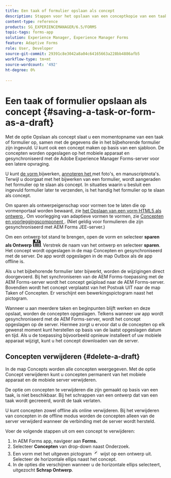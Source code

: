 ```yaml
---
title: Een taak of formulier opslaan als concept
description: Stappen voor het opslaan van een conceptkopie van een taak of formulier in de AEM Forms-app
content-type: reference
products: SG_EXPERIENCEMANAGER/6.5/FORMS
topic-tags: forms-app
solution: Experience Manager, Experience Manager Forms
feature: Adaptive Forms
role: User, Developer
source-git-commit: 29391c8e3042a8a04c64165663a228bb4886afb5
workflow-type: tm+mt
source-wordcount: '492'
ht-degree: 0%

---
```


# Een taak of formulier opslaan als concept {#saving-a-task-or-form-as-a-draft}

Met de optie Opslaan als concept slaat u een momentopname van een taak of formulier op, samen met de gegevens die in het bijbehorende formulier zijn ingevuld. U kunt ook een concept maken op basis van een sjabloon. De concepten worden opgeslagen op het mobiele apparaat en gesynchroniseerd met de Adobe Experience Manager Forms-server voor een latere opvraging.

U kunt [ de vorm ](/help/forms/using/working-with-form.md) bijwerken, [ annoteren het ](/help/forms/using/add-attachments.md) met foto&#39;s, en manuscriptnota&#39;s. Terwijl u doorgaat met het bijwerken van een formulier, wordt aangeraden het formulier op te slaan als concept. In situaties waarin u besluit een ingevuld formulier later te verzenden, is het handig het formulier op te slaan als concept.

Om sparen als ontwerpeigenschap voor vormen toe te laten die op vormenportaal worden bewaard, zie [ het Opslaan van een vorm HTML5 als ontwerp ](/help/forms/using/saving-html5-form-draft.md).
Om voorlegging van adaptieve vormen te vormen, zie [ Concepten en voorleggingscomponent ](/help/forms/using/draft-submission-component.md). (Niet geldig voor formulieren die zijn gesynchroniseerd met AEM Forms JEE-server.)

Om een ontwerp tot stand te brengen, open de vorm en selecteer **sparen als Ontwerp** ![ sparen-als-ontwerp ](assets/save-as-draft.png). Verstrek de naam van het ontwerp en selecteer **sparen**. Het concept wordt opgeslagen in de map Concepten en gesynchroniseerd met de server. De app wordt opgeslagen in de map Outbox als de app offline is.

Als u het bijbehorende formulier later bijwerkt, worden de wijzigingen direct doorgevoerd. Bij het synchroniseren van de AEM Forms-toepassing met de AEM Forms-server wordt het concept geüpload naar de AEM Forms-server. Bovendien wordt het concept verplaatst van het Postvak UIT naar de map Taken of Concepten. Er verschijnt een bewerkingspictogram naast het pictogram.

Wanneer u aan meerdere taken en beginpunten blijft werken en deze opslaat, worden de concepten opgeslagen. Telkens wanneer uw app wordt gesynchroniseerd met de AEM Forms-server, wordt het concept opgeslagen op de server. Hiermee zorgt u ervoor dat u de concepten op elk gewenst moment kunt herstellen op basis van de laatst opgeslagen datum en tijd. Als u de toepassing bijvoorbeeld opnieuw installeert of uw mobiele apparaat wijzigt, kunt u het concept downloaden van de server.

## Concepten verwijderen {#delete-a-draft}

In de map Concepts worden alle concepten weergegeven. Met de optie Concept verwijderen kunt u concepten permanent van het mobiele apparaat en de mobiele server verwijderen.

De optie om concepten te verwijderen die zijn gemaakt op basis van een taak, is niet beschikbaar. Bij het schrappen van een ontwerp dat van een taak wordt gecreeerd, wordt de taak verlaten.

U kunt concepten zowel offline als online verwijderen. Bij het verwijderen van concepten in de offline modus worden de concepten alleen van de server verwijderd wanneer de verbinding met de server wordt hersteld.

Voer de volgende stappen uit om een concept te verwijderen:

1. In AEM Forms app, navigeer aan **Forms.**
1. Selecteer **Concepten** van drop-down naast Onderzoek.
1. Een vorm met het uitgeven pictogram ![ geeft-ontwerp-app ](assets/edit-draft-app.png) wijst op een ontwerp uit. Selecteer de horizontale ellips naast het concept.
1. In de opties die verschijnen wanneer u de horizontale ellips selecteert, uitgezocht **Schrap Ontwerp**.

